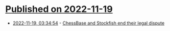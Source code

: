 # [Published on 2022-11-19](index.md)

* [2022-11-19, 03:34:54](https://news.ycombinator.com/item?id=33666651) - [ChessBase and Stockfish end their legal dispute](https://stockfishchess.org/blog/2022/chessbase-stockfish-agreement/)

